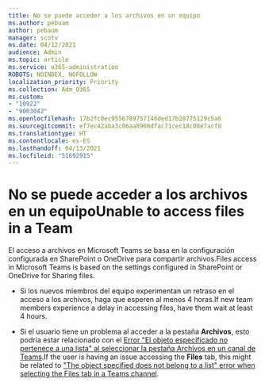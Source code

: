 ```yaml
---
title: No se puede acceder a los archivos en un equipo
ms.author: pebuam
author: pebaum
manager: scotv
ms.date: 04/12/2021
audience: Admin
ms.topic: article
ms.service: o365-administration
ROBOTS: NOINDEX, NOFOLLOW
localization_priority: Priority
ms.collection: Adm_O365
ms.custom:
- "10922"
- "9003042"
ms.openlocfilehash: 17b2fc0ec9556789757146ded17b28775129c5a6
ms.sourcegitcommit: ef7ec42aba3c06aa8966dfac71cec18c08e7acf8
ms.translationtype: HT
ms.contentlocale: es-ES
ms.lasthandoff: 04/13/2021
ms.locfileid: "51692915"
---
```

# <a name="unable-to-access-files-in-a-team"></a><span data-ttu-id="8138a-102">No se puede acceder a los archivos en un equipo</span><span class="sxs-lookup"><span data-stu-id="8138a-102">Unable to access files in a Team</span></span>

<span data-ttu-id="8138a-103">El acceso a archivos en Microsoft Teams se basa en la configuración configurada en SharePoint o OneDrive para compartir archivos.</span><span class="sxs-lookup"><span data-stu-id="8138a-103">Files access in Microsoft Teams is based on the settings configured in SharePoint or OneDrive for Sharing files.</span></span>

- <span data-ttu-id="8138a-104">Si los nuevos miembros del equipo experimentan un retraso en el acceso a los archivos, haga que esperen al menos 4 horas.</span><span class="sxs-lookup"><span data-stu-id="8138a-104">If new team members experience a delay in accessing files, have them wait at least 4 hours.</span></span>

- <span data-ttu-id="8138a-105">Si el usuario tiene un problema al acceder a la pestaña **Archivos**, esto podría estar relacionado con el [Error "El objeto especificado no pertenece a una lista" al seleccionar la pestaña Archivos en un canal de Teams](https://docs.microsoft.com/microsoftteams/troubleshoot/files/object-specified-not-belong-to-list).</span><span class="sxs-lookup"><span data-stu-id="8138a-105">If the user is having an issue accessing the **Files** tab, this might be related to ["The object specified does not belong to a list" error when selecting the Files tab in a Teams channel](https://docs.microsoft.com/microsoftteams/troubleshoot/files/object-specified-not-belong-to-list).</span></span>
